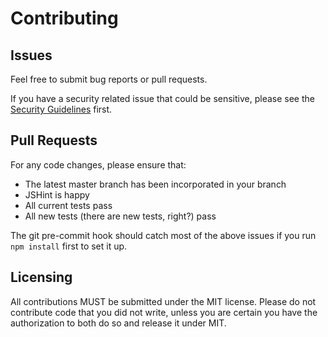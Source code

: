 # Contributing

## Issues

Feel free to submit bug reports or pull requests.

If you have a security related issue that could be sensitive, please see the [Security Guidelines](SECURITY.md) first.

## Pull Requests

For any code changes, please ensure that:

- The latest master branch has been incorporated in your branch
- JSHint is happy
- All current tests pass
- All new tests (there are new tests, right?) pass

The git pre-commit hook should catch most of the above issues if you run `npm install` first to set it up.

## Licensing

All contributions MUST be submitted under the MIT license. Please do not contribute code that you did not write,
unless you are certain you have the authorization to both do so and release it under MIT.
